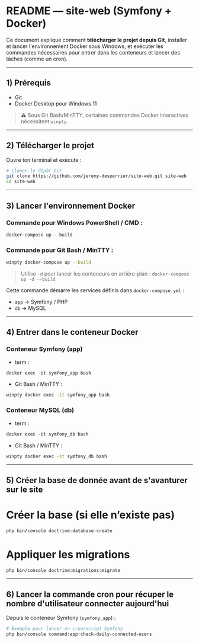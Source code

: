 # README — site-web (Symfony + Docker)

Ce document explique comment **télécharger le projet depuis Git**, installer et lancer l'environnement Docker sous Windows, et exécuter les commandes nécessaires pour entrer dans les conteneurs et lancer des tâches (comme un cron).

---

## 1) Prérequis

* Git
* Docker Desktop pour Windows 11

> ⚠️ Sous Git Bash/MinTTY, certaines commandes Docker interactives nécessitent `winpty`.

---

## 2) Télécharger le projet

Ouvre ton terminal et exécute :

```bash
# Cloner le dépôt Git
git clone https://github.com/jeremy-desperrier/site-web.git site-web
cd site-web
```

---

## 3) Lancer l'environnement Docker

### Commande pour Windows PowerShell / CMD :

```powershell
docker-compose up --build
```

### Commande pour Git Bash / MinTTY :

```bash
winpty docker-compose up --build
```

> Utilise `-d` pour lancer les conteneurs en arrière-plan : `docker-compose up -d --build`

Cette commande démarre les services définis dans `docker-compose.yml` :

* `app` → Symfony / PHP
* `db` → MySQL

---

## 4) Entrer dans le conteneur Docker

### Conteneur Symfony (app)

* term :

```powershell
docker exec -it symfony_app bash
```

* Git Bash / MinTTY :

```bash
winpty docker exec -it symfony_app bash
```

### Conteneur MySQL (db)

* term :

```powershell
docker exec -it symfony_db bash
```

* Git Bash / MinTTY :

```bash
winpty docker exec -it symfony_db bash
```

---

## 5) Créer la base de donnée avant de s'avanturer sur le site

# Créer la base (si elle n’existe pas)
```bash
php bin/console doctrine:database:create
```
# Appliquer les migrations
```bash
php bin/console doctrine:migrations:migrate
```

---

## 6) Lancer la commande cron pour récuper le nombre d'utilisateur connecter aujourd'hui

Depuis le conteneur Symfony (`symfony_app`) :

```bash
# Exemple pour lancer un cron/script Symfony
php bin/console command:app:check-daily-connected-users
```

